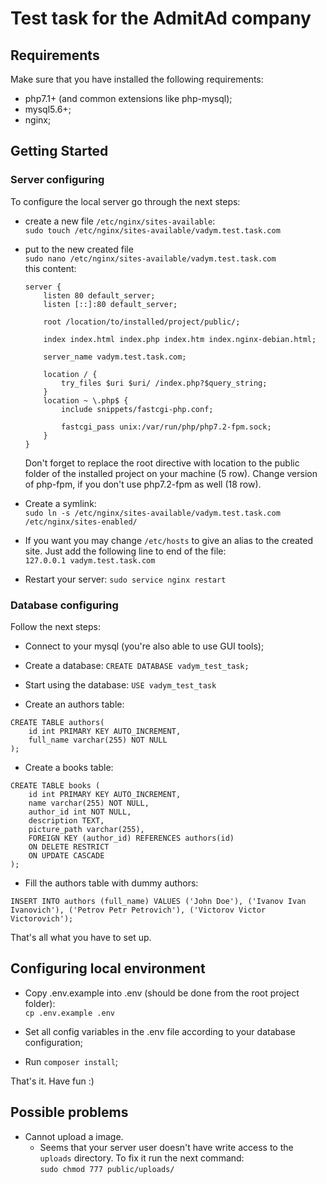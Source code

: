 # Test task for the AdmitAd company

## Requirements

Make sure that you have installed the following requirements:
- php7.1+ (and common extensions like php-mysql);
- mysql5.6+;
- nginx;

## Getting Started
### Server configuring
To configure the local server go through the next steps:
- create a new file `/etc/nginx/sites-available`:  
`sudo touch /etc/nginx/sites-available/vadym.test.task.com`
 - put to the new created file  
`sudo nano /etc/nginx/sites-available/vadym.test.task.com`  
    this content:
 
    ```
    server {
        listen 80 default_server;
        listen [::]:80 default_server;
    
        root /location/to/installed/project/public/;
    
        index index.html index.php index.htm index.nginx-debian.html;
    
        server_name vadym.test.task.com;
    
        location / {
            try_files $uri $uri/ /index.php?$query_string;
        }
        location ~ \.php$ {
            include snippets/fastcgi-php.conf;
        
            fastcgi_pass unix:/var/run/php/php7.2-fpm.sock;
        }
    }
    ```
    Don't forget to replace the root directive with location to the public folder of the installed project on your machine (5 row).
    Change version of php-fpm, if you don't use php7.2-fpm as well (18 row).

- Create a symlink:  
`sudo ln -s /etc/nginx/sites-available/vadym.test.task.com /etc/nginx/sites-enabled/`

- If you want you may change `/etc/hosts` to give an alias to the created site. Just add the following line to end of the file:  
`127.0.0.1 vadym.test.task.com`

- Restart your server:
`sudo service nginx restart`

### Database configuring

Follow the next steps:
- Connect to your mysql (you're also able to use GUI tools);

- Create a database:
`CREATE DATABASE vadym_test_task;`

- Start using the database:
`USE vadym_test_task`

- Create an authors table:  
```
CREATE TABLE authors(
    id int PRIMARY KEY AUTO_INCREMENT,
    full_name varchar(255) NOT NULL
);
```

- Create a books table:  
```
CREATE TABLE books (
    id int PRIMARY KEY AUTO_INCREMENT,
    name varchar(255) NOT NULL,
    author_id int NOT NULL,
    description TEXT,
    picture_path varchar(255),
    FOREIGN KEY (author_id) REFERENCES authors(id)
    ON DELETE RESTRICT
    ON UPDATE CASCADE
);
``` 

- Fill the authors table with dummy authors:
```
INSERT INTO authors (full_name) VALUES ('John Doe'), ('Ivanov Ivan Ivanovich'), ('Petrov Petr Petrovich'), ('Victorov Victor Victorovich');
```

That's all what you have to set up.

## Configuring local environment

- Copy .env.example into .env (should be done from the root project folder):  
`cp .env.example .env`

- Set all config variables in the .env file according to your database configuration;

- Run `composer install`;

That's it. Have fun :)

## Possible problems

- Cannot upload a image.
    - Seems that your server user doesn't have write access to the `uploads` directory. To fix it run the next command:  
    `sudo chmod 777 public/uploads/`
